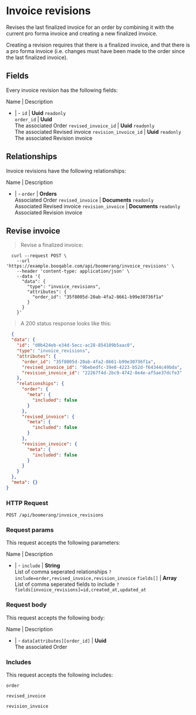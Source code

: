 # Invoice revisions

Revises the last finalized invoice for an order by combining
it with the current pro forma invoice and creating a new
finalized invoice.

Creating a revision requires that there is a finalized invoice,
and that there is a pro forma invoice (i.e. changes must have been
made to the order since the last finalized invoice).

## Fields
Every invoice revision has the following fields:

Name | Description
- | -
`id` | **Uuid** `readonly`<br>
`order_id` | **Uuid** <br>The associated Order
`revised_invoice_id` | **Uuid** `readonly`<br>The associated Revised invoice
`revision_invoice_id` | **Uuid** `readonly`<br>The associated Revision invoice


## Relationships
Invoice revisions have the following relationships:

Name | Description
- | -
`order` | **Orders**<br>Associated Order
`revised_invoice` | **Documents** `readonly`<br>Associated Revised invoice
`revision_invoice` | **Documents** `readonly`<br>Associated Revision invoice


## Revise invoice



> Revise a finalized invoice:

```shell
  curl --request POST \
    --url 'https://example.booqable.com/api/boomerang/invoice_revisions' \
    --header 'content-type: application/json' \
    --data '{
      "data": {
        "type": "invoice_revisions",
        "attributes": {
          "order_id": "35f8005d-20ab-4fa2-8661-b99e30736f1a"
        }
      }
    }'
```

> A 200 status response looks like this:

```json
  {
  "data": {
    "id": "d0b424eb-e34d-5ecc-ac28-854109b5aac0",
    "type": "invoice_revisions",
    "attributes": {
      "order_id": "35f8005d-20ab-4fa2-8661-b99e30736f1a",
      "revised_invoice_id": "9bebedfc-39e0-4223-b52d-f64344c49bda",
      "revision_invoice_id": "22267f4d-2bc9-4742-8e4e-af5ae37dcfe3"
    },
    "relationships": {
      "order": {
        "meta": {
          "included": false
        }
      },
      "revised_invoice": {
        "meta": {
          "included": false
        }
      },
      "revision_invoice": {
        "meta": {
          "included": false
        }
      }
    }
  },
  "meta": {}
}
```

### HTTP Request

`POST /api/boomerang/invoice_revisions`

### Request params

This request accepts the following parameters:

Name | Description
- | -
`include` | **String** <br>List of comma seperated relationships `?include=order,revised_invoice,revision_invoice`
`fields[]` | **Array** <br>List of comma seperated fields to include `?fields[invoice_revisions]=id,created_at,updated_at`


### Request body

This request accepts the following body:

Name | Description
- | -
`data[attributes][order_id]` | **Uuid** <br>The associated Order


### Includes

This request accepts the following includes:

`order`


`revised_invoice`


`revision_invoice`





